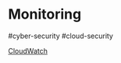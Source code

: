 # Monitoring
#cyber-security #cloud-security 

[CloudWatch](Cloud%20Computing/AWS/Monitoring/CloudWatch.md)